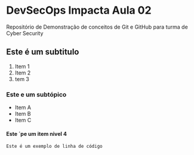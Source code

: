 # DevSecOps Impacta Aula 02
Repositório de Demonstração de conceitos de Git e GitHub para turma de Cyber Security


## Este é um subtitulo 

 1. Item 1
 1. Item 2
 1. tem 3

### Este e um subtópico

* Item A
* Item B
* Item C


#### Este ´pe um item nivel 4

`Este é um exemplo de linha de código`
